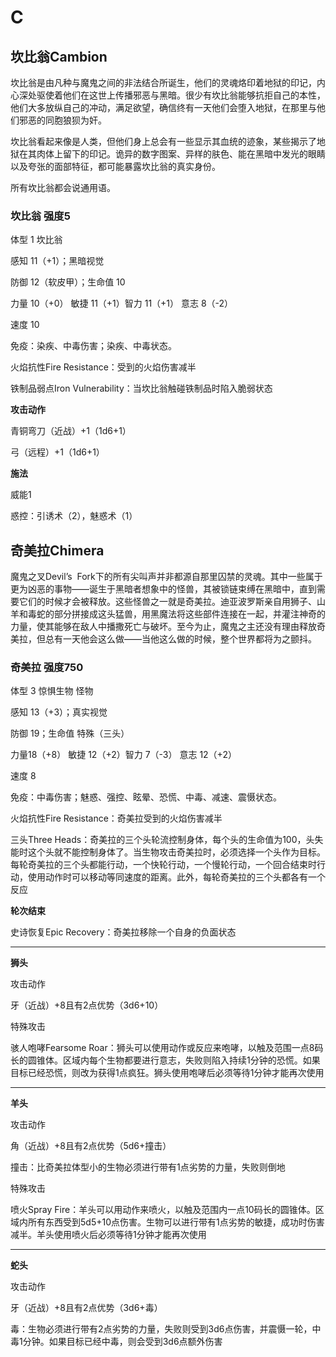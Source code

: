 # C

## 坎比翁Cambion

坎比翁是由凡种与魔鬼之间的非法结合所诞生，他们的灵魂烙印着地狱的印记，内心深处驱使着他们在这世上传播邪恶与黑暗。很少有坎比翁能够抗拒自己的本性，他们大多放纵自己的冲动，满足欲望，确信终有一天他们会堕入地狱，在那里与他们邪恶的同胞狼狈为奸。

坎比翁看起来像是人类，但他们身上总会有一些显示其血统的迹象，某些揭示了地狱在其肉体上留下的印记。诡异的数字图案、异样的肤色、能在黑暗中发光的眼睛以及夸张的面部特征，都可能暴露坎比翁的真实身份。

所有坎比翁都会说通用语。

### 坎比翁 强度5

体型 1 坎比翁

感知 11（+1）；黑暗视觉

防御 12（软皮甲）；生命值 10

力量 10（+0） 敏捷 11（+1）智力 11（+1） 意志 8（-2）

速度 10

免疫：染疾、中毒伤害；染疾、中毒状态。

火焰抗性Fire Resistance：受到的火焰伤害减半

铁制品弱点Iron Vulnerability：当坎比翁触碰铁制品时陷入脆弱状态

**攻击动作**

青铜弯刀（近战）+1（1d6+1）

弓（远程）+1（1d6+1）

**施法**

威能1

惑控：引诱术（2），魅惑术（1）

## 奇美拉Chimera

魔鬼之叉Devil’s 
Fork下的所有尖叫声并非都源自那里囚禁的灵魂。其中一些属于更为凶恶的事物——诞生于黑暗者想象中的怪兽，其被锁链束缚在黑暗中，直到需要它们的时候才会被释放。这些怪兽之一就是奇美拉。迪亚波罗斯亲自用狮子、山羊和毒蛇的部分拼接成这头猛兽，用黑魔法将这些部件连接在一起，并灌注神奇的力量，使其能够在敌人中播撒死亡与破坏。至今为止，魔鬼之主还没有理由释放奇美拉，但总有一天他会这么做——当他这么做的时候，整个世界都将为之颤抖。

### 奇美拉 强度750

体型 3 惊惧生物 怪物

感知 13（+3）；真实视觉

防御 19；生命值 特殊（三头）

力量18（+8） 敏捷 12（+2）智力 7（-3） 意志 12（+2）

速度 8

免疫：中毒伤害；魅惑、强控、眩晕、恐慌、中毒、减速、震慑状态。

火焰抗性Fire Resistance：奇美拉受到的火焰伤害减半

三头Three
Heads：奇美拉的三个头轮流控制身体，每个头的生命值为100，头失能时这个头就不能控制身体了。当生物攻击奇美拉时，必须选择一个头作为目标。每轮奇美拉的三个头都能行动，一个快轮行动，一个慢轮行动，一个回合结束时行动，使用动作时可以移动等同速度的距离。此外，每轮奇美拉的三个头都各有一个反应

**轮次结束**

史诗恢复Epic Recovery：奇美拉移除一个自身的负面状态

------------------------------------------------------------------------

**狮头**

攻击动作

牙（近战）+8且有2点优势（3d6+10）

特殊攻击

骇人咆哮Fearsome
Roar：狮头可以使用动作或反应来咆哮，以触及范围一点8码长的圆锥体。区域内每个生物都要进行意志，失败则陷入持续1分钟的恐慌。如果目标已经恐慌，则改为获得1点疯狂。狮头使用咆哮后必须等待1分钟才能再次使用

------------------------------------------------------------------------

**羊头**

攻击动作

角（近战）+8且有2点优势（5d6+撞击）

撞击：比奇美拉体型小的生物必须进行带有1点劣势的力量，失败则倒地

特殊攻击

喷火Spray
Fire：羊头可以用动作来喷火，以触及范围内一点10码长的圆锥体。区域内所有东西受到5d5+10点伤害。生物可以进行带有1点劣势的敏捷，成功时伤害减半。羊头使用喷火后必须等待1分钟才能再次使用

------------------------------------------------------------------------

**蛇头**

攻击动作

牙（近战）+8且有2点优势（3d6+毒）

毒：生物必须进行带有2点劣势的力量，失败则受到3d6点伤害，并震慑一轮，中毒1分钟。如果目标已经中毒，则会受到3d6点额外伤害
